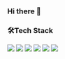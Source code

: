 ### Hi there 👋

### 🛠Tech Stack
<img src="https://img.shields.io/badge/HTML-#E34F26?style=flat&logo=HTML5&logoColor=white"/>
<img src="https://img.shields.io/badge/javaScript-#F7DF1E?style=flat&logo=javascript&logoColor=white"/>
<img src="https://img.shields.io/badge/CSS3-#1572B6?style=flat&logo=CSS3&logoColor=white"/>
<img src="https://img.shields.io/badge/Sass-#CC6699?style=flat&logo=Sass&logoColor=white"/>
<img src="https://img.shields.io/badge/React-#61DAFB?style=flat&logo=React&logoColor=white"/>
<img src="https://img.shields.io/badge/Bootstrap-#7952B3?style=flat&logo=Bootstrap&logoColor=white"/>


<!--
**KIMSEUNGYOON/KIMSEUNGYOON** is a ✨ _special_ ✨ repository because its `README.md` (this file) appears on your GitHub profile.

Here are some ideas to get you started:

- 🔭 I’m currently working on ...
- 🌱 I’m currently learning ...
- 👯 I’m looking to collaborate on ...
- 🤔 I’m looking for help with ...
- 💬 Ask me about ...
- 📫 How to reach me: ...
- 😄 Pronouns: ...
- ⚡ Fun fact: ...
-->
